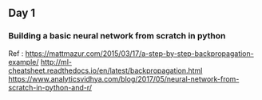 ## Day 1
### Building a basic neural network from scratch in python
Ref : 
https://mattmazur.com/2015/03/17/a-step-by-step-backpropagation-example/
http://ml-cheatsheet.readthedocs.io/en/latest/backpropagation.html
https://www.analyticsvidhya.com/blog/2017/05/neural-network-from-scratch-in-python-and-r/

